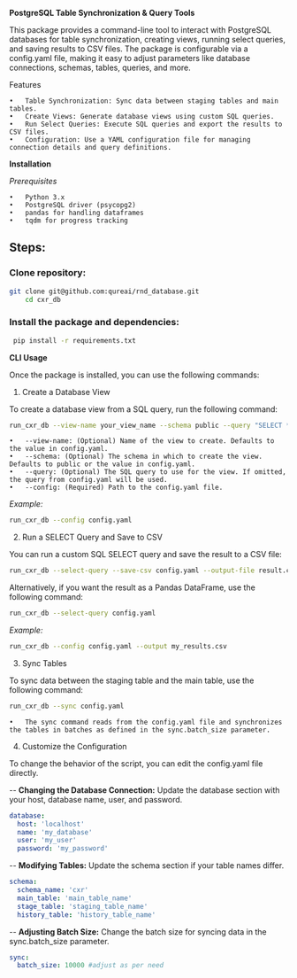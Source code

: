 **PostgreSQL Table Synchronization & Query Tools**

This package provides a command-line tool to interact with PostgreSQL databases for table synchronization, creating views, running select queries, and saving results to CSV files. The package is configurable via a config.yaml file, making it easy to adjust parameters like database connections, schemas, tables, queries, and more.

Features

	•	Table Synchronization: Sync data between staging tables and main tables.
	•	Create Views: Generate database views using custom SQL queries.
	•	Run Select Queries: Execute SQL queries and export the results to CSV files.
	•	Configuration: Use a YAML configuration file for managing connection details and query definitions.

**Installation**

*Prerequisites*

	•	Python 3.x
	•	PostgreSQL driver (psycopg2)
	•	pandas for handling dataframes
	•	tqdm for progress tracking

## Steps:

### Clone repository:

```bash
git clone git@github.com:qureai/rnd_database.git
    cd cxr_db 
```
    
### Install the package and dependencies:
```bash
 pip install -r requirements.txt
```

**CLI Usage**

Once the package is installed, you can use the following commands:


1. Create a Database View

To create a database view from a SQL query, run the following command:

```bash
run_cxr_db --view-name your_view_name --schema public --query "SELECT * FROM your_table" --config config.yaml
```
    •	--view-name: (Optional) Name of the view to create. Defaults to the value in config.yaml.
    •	--schema: (Optional) The schema in which to create the view. Defaults to public or the value in config.yaml.
    •	--query: (Optional) The SQL query to use for the view. If omitted, the query from config.yaml will be used.
    •	--config: (Required) Path to the config.yaml file.

*Example:*
```bash
run_cxr_db --config config.yaml
```


2. Run a SELECT Query and Save to CSV

You can run a custom SQL SELECT query and save the result to a CSV file:

```bash
run_cxr_db --select-query --save-csv config.yaml --output-file result.csv
```
Alternatively, if you want the result as a Pandas DataFrame, use the following command:

```bash
run_cxr_db --select-query config.yaml
```

*Example:*
```bash
run_cxr_db --config config.yaml --output my_results.csv
```


3. Sync Tables

To sync data between the staging table and the main table, use the following command:
```bash
run_cxr_db --sync config.yaml
```
    •	The sync command reads from the config.yaml file and synchronizes the tables in batches as defined in the sync.batch_size parameter.

4. Customize the Configuration

To change the behavior of the script, you can edit the config.yaml file directly.

-- **Changing the Database Connection:** Update the database section with your host, database name, user, and password.

```yaml
database:
  host: 'localhost'
  name: 'my_database'
  user: 'my_user'
  password: 'my_password'
```
-- **Modifying Tables:** Update the schema section if your table names differ.

```yaml
schema:
  schema_name: 'cxr'
  main_table: 'main_table_name'
  stage_table: 'staging_table_name'
  history_table: 'history_table_name'
```

-- **Adjusting Batch Size:** Change the batch size for syncing data in the sync.batch_size parameter.

```yaml
sync:
  batch_size: 10000 #adjust as per need
```
